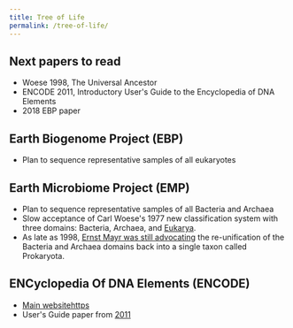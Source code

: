 ```yaml
---
title: Tree of Life
permalink: /tree-of-life/
---
```


## Next papers to read
* Woese 1998, The Universal Ancestor
* ENCODE 2011, Introductory User's Guide to the Encyclopedia of DNA Elements
* 2018 EBP paper

## Earth Biogenome Project (EBP)
* Plan to sequence representative samples of all eukaryotes

## Earth Microbiome Project (EMP)
* Plan to sequence representative samples of all Bacteria and Archaea
* Slow acceptance of Carl Woese's 1977 new classification system with three domains: Bacteria, Archaea, and <a href="https://en.wikipedia.org/wiki/Kingdom_(biology)#Eukaryotic_supergroups">Eukarya</a>.
* As late as 1998, [Ernst Mayr was still advocating](https://www.pnas.org/content/95/17/9720) the re-unification of the Bacteria and Archaea domains back into a single taxon called Prokaryota.

## ENCyclopedia Of DNA Elements (ENCODE)
* [Main websitehttps](://www.encodeproject.org)
* User's Guide paper from [2011](https://journals.plos.org/plosbiology/article?id=10.1371/journal.pbio.1001046)
